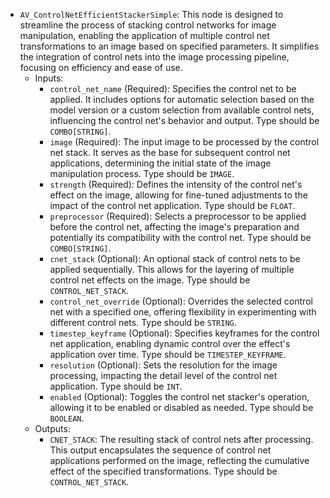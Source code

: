 - `AV_ControlNetEfficientStackerSimple`: This node is designed to streamline the process of stacking control networks for image manipulation, enabling the application of multiple control net transformations to an image based on specified parameters. It simplifies the integration of control nets into the image processing pipeline, focusing on efficiency and ease of use.
    - Inputs:
        - `control_net_name` (Required): Specifies the control net to be applied. It includes options for automatic selection based on the model version or a custom selection from available control nets, influencing the control net's behavior and output. Type should be `COMBO[STRING]`.
        - `image` (Required): The input image to be processed by the control net stack. It serves as the base for subsequent control net applications, determining the initial state of the image manipulation process. Type should be `IMAGE`.
        - `strength` (Required): Defines the intensity of the control net's effect on the image, allowing for fine-tuned adjustments to the impact of the control net application. Type should be `FLOAT`.
        - `preprocessor` (Required): Selects a preprocessor to be applied before the control net, affecting the image's preparation and potentially its compatibility with the control net. Type should be `COMBO[STRING]`.
        - `cnet_stack` (Optional): An optional stack of control nets to be applied sequentially. This allows for the layering of multiple control net effects on the image. Type should be `CONTROL_NET_STACK`.
        - `control_net_override` (Optional): Overrides the selected control net with a specified one, offering flexibility in experimenting with different control nets. Type should be `STRING`.
        - `timestep_keyframe` (Optional): Specifies keyframes for the control net application, enabling dynamic control over the effect's application over time. Type should be `TIMESTEP_KEYFRAME`.
        - `resolution` (Optional): Sets the resolution for the image processing, impacting the detail level of the control net application. Type should be `INT`.
        - `enabled` (Optional): Toggles the control net stacker's operation, allowing it to be enabled or disabled as needed. Type should be `BOOLEAN`.
    - Outputs:
        - `CNET_STACK`: The resulting stack of control nets after processing. This output encapsulates the sequence of control net applications performed on the image, reflecting the cumulative effect of the specified transformations. Type should be `CONTROL_NET_STACK`.
